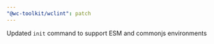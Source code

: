 ```yaml
---
"@wc-toolkit/wclint": patch
---
```


Updated `init` command to support ESM and commonjs environments
